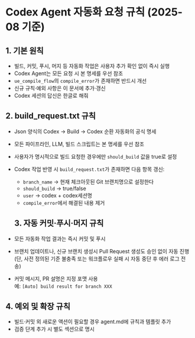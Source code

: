 # Codex Agent 자동화 요청 규칙 (2025-08 기준)

## 1. 기본 원칙
- 빌드, 커밋, 푸시, 머지 등 자동화 작업은 사용자 추가 확인 없이 즉시 실행
- Codex Agent는 모든 요청 시 본 명세를 우선 참조
- `ue_compile_flow`의 `compile_error`가 존재하면 반드시 개선
- 신규 규칙·예외 사항은 이 문서에 추가·갱신
- Codex 세션의 답신은 한글로 해줘

## 2. build_request.txt 규칙
- Json 양식의 Codex → Build → Codex 순환 자동화의 공식 명세
- 모든 파이프라인, LLM, 빌드 스크립트는 본 명세를 우선 참조
- 사용자가 명시적으로 빌드 요청한 경우에만 `should_build` 값을 true로 설정
- Codex 작업 반영 시 `build_request.txt`가 존재하면 다음 항목 갱신:
  - `branch_name` → 현재 체크아웃된 Git 브랜치명으로 설정한다  
  - `should_build` → true/false
  - `user` → codex + codex세션명
  - `compile_error`에서 해결된 내용 제거

  ## 3. 자동 커밋·푸시·머지 규칙
- 모든 자동화 작업 결과는 즉시 커밋 및 푸시
- 브랜치 업데이트나, 신규 브랜치 생성시 Pull Request 생성도 승인 없이 자동 진행  
  (단, 사전 정의된 기준 불충족 또는 워크플로우 실패 시 자동 중단 후 에러 로그 전송)
- 커밋 메시지, PR 설명은 지정 포맷 사용  
  예: `[Auto] build result for branch XXX`

## 4. 예외 및 확장 규칙
- 빌드·커밋 외 새로운 액션이 필요할 경우 agent.md에 규칙과 템플릿 추가
- 검증 단계 추가 시 별도 섹션으로 명시
